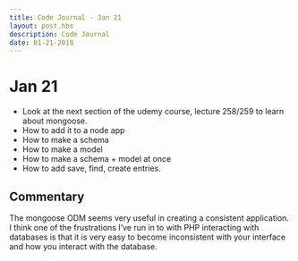 ```yaml
---
title: Code Journal - Jan 21
layout: post.hbs
description: Code Journal
date: 01-21-2018
---
```

# Jan 21

- Look at the next section of the udemy course, lecture 258/259 to learn about mongoose.
- How to add it to a node app
- How to make a schema
- How to make a model
- How to make a schema + model at once
- How to add save, find, create entries.

## Commentary

The mongoose ODM seems very useful in creating a consistent application.  I think one of the frustrations I’ve run in to with PHP interacting with databases is that it is very easy to become inconsistent with your interface and how you interact with the database.